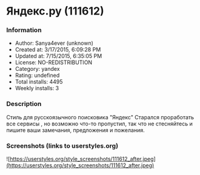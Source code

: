 # Яндекс.ру (111612)

### Information
- Author: Sanya4ever (unknown)
- Created at: 3/17/2015, 6:09:28 PM
- Updated at: 7/15/2015, 6:35:05 PM
- License: NO-REDISTRIBUTION
- Category: yandex
- Rating: undefined
- Total installs: 4495
- Weekly installs: 3


### Description
Стиль для русскоязычного поисковика "Яндекс"
Старался проработать все сервисы , но возможно что-то пропустил, так что не стесняйтесь и пишите ваши замечания, предложения и пожелания.


### Screenshots (links to userstyles.org)
![https://userstyles.org/style_screenshots/111612_after.jpeg](https://userstyles.org/style_screenshots/111612_after.jpeg)


